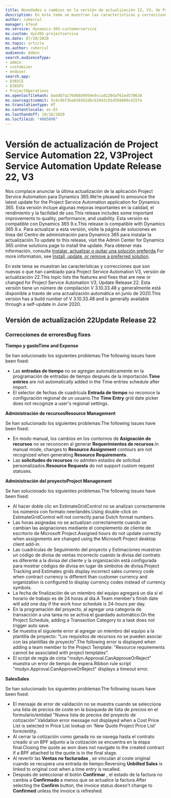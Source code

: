 ```yaml
---
title: Novedades o cambios en la versión de actualización 22, V3, de Project Service Automation
description: En este tema se muestran las características y correcciones que están disponibles en la versión de actualización 22, V3, de Project Service Automation.
author: ruhercul
manager: kfend
ms.service: dynamics-365-customerservice
ms.custom: dyn365-projectservice
ms.date: 07/28/2020
ms.topic: article
ms.author: ruhercul
audience: Admin
search.audienceType:
- admin
- customizer
- enduser
search.app:
- D365CE
- D365PS
- ProjectOperations
ms.openlocfilehash: badd87a276d68d9959e9cca4220daf61ed570638
ms.sourcegitcommit: 5c4c9bf3ba018562d6cb3443c01d550489c415fa
ms.translationtype: HT
ms.contentlocale: es-ES
ms.lasthandoff: 10/16/2020
ms.locfileid: "4085096"
---
```

# <a name="project-service-automation-update-release-22-v3"></a><span data-ttu-id="bca00-103">Versión de actualización de Project Service Automation 22, V3</span><span class="sxs-lookup"><span data-stu-id="bca00-103">Project Service Automation Update Release 22, V3</span></span>

<span data-ttu-id="bca00-104">Nos complace anunciar la última actualización de la aplicación Project Service Automation para Dynamics 365.</span><span class="sxs-lookup"><span data-stu-id="bca00-104">We’re pleased to announce the latest update for the Project Service Automation application for Dynamics 365.</span></span> <span data-ttu-id="bca00-105">Esta versión incluye algunas mejoras importantes en la calidad, el rendimiento y la facilidad de uso.</span><span class="sxs-lookup"><span data-stu-id="bca00-105">This release includes some important improvements to quality, performance, and usability.</span></span> <span data-ttu-id="bca00-106">Esta versión es compatible con Dynamics 365 9.x.</span><span class="sxs-lookup"><span data-stu-id="bca00-106">This release is compatible with Dynamics 365 9.x.</span></span> <span data-ttu-id="bca00-107">Para actualizar a esta versión, visite la página de soluciones en línea del Centro de administración para Dynamics 365 para instalar la actualización.</span><span class="sxs-lookup"><span data-stu-id="bca00-107">To update to this release, visit the Admin Center for Dynamics 365 online solutions page to install the update.</span></span> <span data-ttu-id="bca00-108">Para obtener más información, consulta [Instalar, actualizar o quitar una solución preferida](https://docs.microsoft.com/power-platform/admin/install-remove-preferred-solution).</span><span class="sxs-lookup"><span data-stu-id="bca00-108">For more information, see [Install, update, or remove a preferred solution](https://docs.microsoft.com/power-platform/admin/install-remove-preferred-solution).</span></span>

<span data-ttu-id="bca00-109">En este tema se muestran las características y correcciones que son nuevas o que han cambiado para Project Service Automation V3, versión de actualización 22.</span><span class="sxs-lookup"><span data-stu-id="bca00-109">This topic lists the features and fixes that are new or changed for Project Service Automation V3, Update Release 22.</span></span> <span data-ttu-id="bca00-110">Esta versión tiene un número de compilación V 3.10.33.48 y generalmente está disponible a través de una actualización automática en junio de 2020.</span><span class="sxs-lookup"><span data-stu-id="bca00-110">This version has a build number of V 3.10.33.48 and is generally available through a self-update in June 2020.</span></span>

## <a name="update-release-22"></a><span data-ttu-id="bca00-111">Versión de actualización 22</span><span class="sxs-lookup"><span data-stu-id="bca00-111">Update Release 22</span></span>

### <a name="bug-fixes"></a><span data-ttu-id="bca00-112">Correcciones de errores</span><span class="sxs-lookup"><span data-stu-id="bca00-112">Bug fixes</span></span>



<span data-ttu-id="bca00-113">**Tiempo y gasto**</span><span class="sxs-lookup"><span data-stu-id="bca00-113">**Time and Expense**</span></span>

<span data-ttu-id="bca00-114">Se han solucionado los siguientes problemas:</span><span class="sxs-lookup"><span data-stu-id="bca00-114">The following issues have been fixed:</span></span>

- <span data-ttu-id="bca00-115">Las **entradas de tiempo** no se agregan automáticamente en la programación de entradas de tiempo después de la importación.</span><span class="sxs-lookup"><span data-stu-id="bca00-115">**Time entries** are not automatically added in the Time entries schedule after import.</span></span>
- <span data-ttu-id="bca00-116">El selector de fechas de cuadrícula **Entrada de tiempo** no reconoce la configuración regional de un usuario.</span><span class="sxs-lookup"><span data-stu-id="bca00-116">The **Time Entry** grid date picker does not recognize a user's regional settings.</span></span>

<span data-ttu-id="bca00-117">**Administración de recursos**</span><span class="sxs-lookup"><span data-stu-id="bca00-117">**Resource Management**</span></span>

<span data-ttu-id="bca00-118">Se han solucionado los siguientes problemas:</span><span class="sxs-lookup"><span data-stu-id="bca00-118">The following issues have been fixed:</span></span>

- <span data-ttu-id="bca00-119">En modo manual, los cambios en los contornos de **Asignación de recursos** no se reconocen al generar **Requerimientos de recursos**.</span><span class="sxs-lookup"><span data-stu-id="bca00-119">In manual mode, changes to **Resource Assignment** contours are not recognized when generating **Resource Requirements**.</span></span>
- <span data-ttu-id="bca00-120">Las **solicitudes de recursos** no admiten estados de solicitud personalizados.</span><span class="sxs-lookup"><span data-stu-id="bca00-120">**Resource Requests** do not support custom request statuses.</span></span>

<span data-ttu-id="bca00-121">**Administración del proyecto**</span><span class="sxs-lookup"><span data-stu-id="bca00-121">**Project Management**</span></span>

<span data-ttu-id="bca00-122">Se han solucionado los siguientes problemas:</span><span class="sxs-lookup"><span data-stu-id="bca00-122">The following issues have been fixed:</span></span>

- <span data-ttu-id="bca00-123">Al hacer doble clic en EstimateGridControl no se analizan correctamente los números con formato neerlandés.</span><span class="sxs-lookup"><span data-stu-id="bca00-123">Using double-click on EstimateGridControl will not correctly parse Dutch format numbers.</span></span>
- <span data-ttu-id="bca00-124">Las horas asignadas no se actualizan correctamente cuando se cambian las asignaciones mediante el complemento de cliente de escritorio de Microsoft Project.</span><span class="sxs-lookup"><span data-stu-id="bca00-124">Assigned hours do not update correctly when assignments are changed using the Microsoft Project desktop client add-in.</span></span>
- <span data-ttu-id="bca00-125">Las cuadrículas de Seguimiento del proyecto y Estimaciones muestran un código de divisa de ventas incorrecto cuando la divisa del contrato es diferente a la divisa del cliente y la organización está configurada para mostrar códigos de divisa en lugar de símbolos de divisa.</span><span class="sxs-lookup"><span data-stu-id="bca00-125">Project Tracking and Estimates grids display incorrect sales currency code when contract currency is different than customer currency and organization is configured to display currency codes instead of currency symbols.</span></span>
- <span data-ttu-id="bca00-126">La fecha de finalización de un miembro del equipo agregará un día si el horario de trabajo es de 24 horas al día.</span><span class="sxs-lookup"><span data-stu-id="bca00-126">A Team member's finish date will add one day if the work hour schedule is 24-hours per day.</span></span>
- <span data-ttu-id="bca00-127">En la programación del proyecto, al agregar una categoría de transacción a una tarea no se activa el guardado automático.</span><span class="sxs-lookup"><span data-stu-id="bca00-127">On the Project Schedule, adding a Transaction Category to a task does not trigger auto save.</span></span>
- <span data-ttu-id="bca00-128">Se muestra el siguiente error al agregar un miembro del equipo a la plantilla de proyecto: "Los requisitos de recursos no se pueden asociar con las plantillas de proyecto".</span><span class="sxs-lookup"><span data-stu-id="bca00-128">The following error is displayed when adding a team member to the Project Template: "Resource requirements cannot be associated with project templates".</span></span> 
- <span data-ttu-id="bca00-129">El script de regla de cinta "msdyn.Approval.CanApproveOrReject" muestra un error de tiempo de espera.</span><span class="sxs-lookup"><span data-stu-id="bca00-129">Ribbon rule script "msdyn.Approval.CanApproveOrReject" displays a timeout error.</span></span>

<span data-ttu-id="bca00-130">**Sales**</span><span class="sxs-lookup"><span data-stu-id="bca00-130">**Sales**</span></span>

<span data-ttu-id="bca00-131">Se han solucionado los siguientes problemas:</span><span class="sxs-lookup"><span data-stu-id="bca00-131">The following issues have been fixed:</span></span>

- <span data-ttu-id="bca00-132">El mensaje de error de validación no se muestra cuando se selecciona una lista de precios de coste en la búsqueda de lista de precios en el formulario/entidad "Nueva lista de precios del proyecto de cotización".</span><span class="sxs-lookup"><span data-stu-id="bca00-132">Validation error message not displayed when a Cost Price List is selected in Price List lookup on 'New Quote Project Price List' form/entity.</span></span>
- <span data-ttu-id="bca00-133">Al cerrar la cotización como ganada no se navega hasta el contrato creado si un BPF adjunto a la cotización se encuentra en la etapa final.</span><span class="sxs-lookup"><span data-stu-id="bca00-133">Closing the quote as won does not navigate to the created contract if a BPF attached to the quote is in the final stage.</span></span>
- <span data-ttu-id="bca00-134">Al revertir las **Ventas no facturadas** , se vinculan al coste original cuando se recupera una entrada de tiempo.</span><span class="sxs-lookup"><span data-stu-id="bca00-134">Reversing **Unbilled Sales** is linked to original cost when a time entry is recalled.</span></span>
- <span data-ttu-id="bca00-135">Después de seleccionar el botón **Confirmar** , el estado de la factura no cambia a **Confirmado** a menos que se actualice la factura.</span><span class="sxs-lookup"><span data-stu-id="bca00-135">After selecting the **Confirm** button, the invoice status doesn't change to **Confirmed** unless the invoice is refreshed.</span></span>
